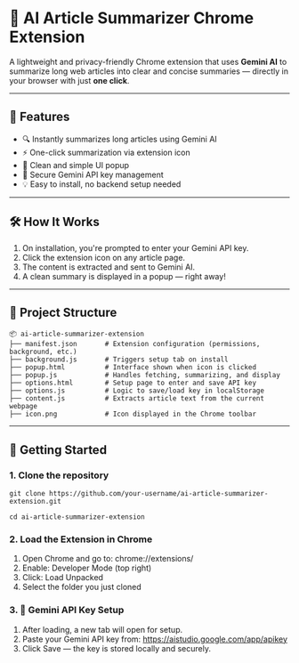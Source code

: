 # 🧠 AI Article Summarizer Chrome Extension

A lightweight and privacy-friendly Chrome extension that uses **Gemini AI** to summarize long web articles into clear and concise summaries — directly in your browser with just **one click**.

---

## 📌 Features

- 🔍 Instantly summarizes long articles using Gemini AI  
- ⚡ One-click summarization via extension icon  
- 🧠 Clean and simple UI popup  
- 🔐 Secure Gemini API key management  
- 💡 Easy to install, no backend setup needed  

---

## 🛠️ How It Works

1. On installation, you're prompted to enter your Gemini API key.  
2. Click the extension icon on any article page.  
3. The content is extracted and sent to Gemini AI.  
4. A clean summary is displayed in a popup — right away!

---

## 📁 Project Structure
```
📦 ai-article-summarizer-extension
├── manifest.json       # Extension configuration (permissions, background, etc.)
├── background.js       # Triggers setup tab on install
├── popup.html          # Interface shown when icon is clicked
├── popup.js            # Handles fetching, summarizing, and display
├── options.html        # Setup page to enter and save API key
├── options.js          # Logic to save/load key in localStorage
├── content.js          # Extracts article text from the current webpage
├── icon.png            # Icon displayed in the Chrome toolbar
```
---

## 🚀 Getting Started

### 1. Clone the repository

`git clone https://github.com/your-username/ai-article-summarizer-extension.git`

`cd ai-article-summarizer-extension`

### 2. Load the Extension in Chrome

1. Open Chrome and go to: chrome://extensions/
2. Enable: Developer Mode (top right)
3. Click: Load Unpacked
4. Select the folder you just cloned

### 3. 🔐 Gemini API Key Setup

1. After loading, a new tab will open for setup.
2. Paste your Gemini API key from: https://aistudio.google.com/app/apikey
3. Click Save — the key is stored locally and securely.



